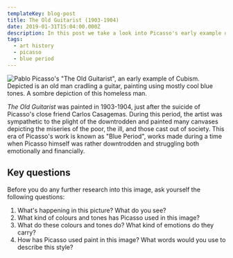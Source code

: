 ```yaml
---
templateKey: blog-post
title: The Old Guitarist (1903-1904)
date: 2019-01-31T15:04:00.000Z
description: In this post we take a look into Picasso's early example of a Cubist work.
tags:
  - art history
  - picasso
  - blue period
---
```

![Pablo Picasso's "The Old Guitarist", an early example of Cubism. Depicted is an old man cradling a guitar, painting using mostly cool blue tones. A sombre depiction of this homeless man.](/img/theoldguitarist.jpg "Pablo Picasso, \"The Old Guitarist\" (1903-1904)")

_The Old Guitarist_ was painted in 1903-1904, just after the suicide of Picasso's close friend Carlos Casagemas. During this period, the artist was sympathetic to the plight of the downtrodden and painted many canvases depicting the miseries of the poor, the ill, and those cast out of society. This era of Picasso's work is known as "Blue Period", works made during a time when Picasso himself was rather downtrodden and struggling both emotionally and financially.

## Key questions

Before you do any further research into this image, ask yourself the following questions:

1. What's happening in this picture? What do you see?
2. What kind of colours and tones has Picasso used in this image? 
3. What do these colours and tones do? What kind of emotions do they carry?
4. How has Picasso used paint in this image? What words would you use to describe this style?
